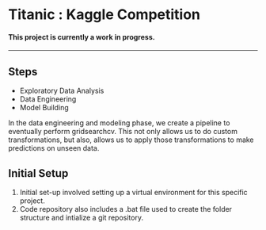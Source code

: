 # Titanic : Kaggle Competition
#### __This project is currently a work in progress.__
------

## Steps

- Exploratory Data Analysis
- Data Engineering
- Model Building

In the data engineering and modeling phase, we create a pipeline to eventually perform gridsearchcv. This not only allows us to do custom transformations, but also, allows us to apply those transformations to make predictions on unseen data. 

## Initial Setup

1. Initial set-up involved setting up a virtual environment for this specific project. 
2. Code repository also includes a .bat file used to create the folder structure and intialize a git repository.
